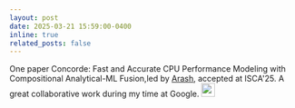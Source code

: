 ```yaml
---
layout: post
date: 2025-03-21 15:59:00-0400
inline: true
related_posts: false
---
```


One paper Concorde: Fast and Accurate CPU Performance Modeling with Compositional Analytical-ML Fusion,led by <a href="https://www.csail.mit.edu/person/arash-nasr-esfahany">Arash</a>, accepted at ISCA'25. A great collaborative work during my time at Google. <img width="24" height="24" src="https://img.icons8.com/emoji/48/party-popper.png" alt="party-popper"/>
